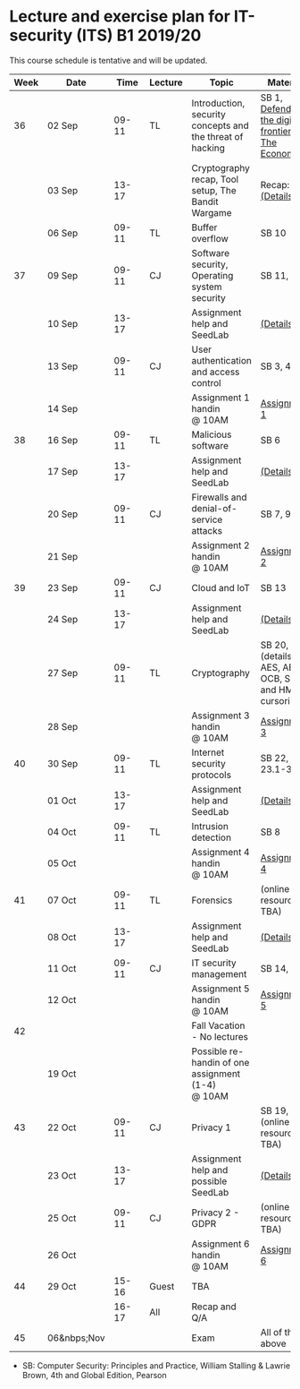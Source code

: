 # Lecture and exercise plan for IT-security (ITS) B1 2019/20

This course schedule is tentative and will be updated.

| Week | Date        | &nbsp;Time&nbsp; | Lecture | Topic                                                     | Material                                     |
| ---- | ----        | -----            | ------- | -----                                                     | --------                                     |
| 36   | 02 Sep      | 09-11            | TL      | Introduction, security concepts and the threat of hacking | SB 1, [Defending the digital frontier, The Economist](https://www.economist.com/sites/default/files/20140712_cyber-security.pdf)                 |
|      | 03 Sep      | 13-17            |         | Cryptography recap, Tool setup, The Bandit Wargame        | Recap: SB, [(Details)](exercises/exercise1.md) 2                                  |
|      | 06 Sep      | 09-11            | TL      | Buffer overflow                                           | SB 10                                        |
| 37   | 09 Sep      | 09-11            | CJ      | Software security, Operating system security              | SB 11, 12                                    |
|      | 10 Sep      | 13-17            |         | Assignment help and SeedLab                               | [(Details)](exercises/exercise2.md)                                              |
|      | 13 Sep      | 09-11            | CJ      | User authentication and access control                    | SB 3, 4                                      |
|      | 14 Sep      |                  |         | Assignment 1 handin @ 10AM                                | [Assignment 1](assignments/assignment1.md)   |
| 38   | 16 Sep      | 09-11            | TL      | Malicious software                                        | SB 6                                         |
|      | 17 Sep      | 13-17            |         | Assignment help and SeedLab                               | [(Details)](exercises/exercise3.md)                                              |
|      | 20 Sep      | 09-11            | CJ      | Firewalls and denial-of-service attacks                   | SB 7, 9                                      |
|      | 21 Sep      |                  |         | Assignment 2 handin @ 10AM                                | [Assignment 2](assignments/assignment2.md)   |
| 39   | 23 Sep      | 09-11            | CJ      | Cloud and IoT                                             | SB 13                                        |
|      | 24 Sep      | 13-17            |         | Assignment help and SeedLab                               | [(Details)](exercises/exercise4.md)                                              |
|      | 27 Sep      | 09-11            | TL      | Cryptography                                              | SB 20, 21 (details on AES, AE, OCB, SHA and HMAC cursorily)                      |
|      | 28 Sep      |                  |         | Assignment 3 handin @ 10AM                                | [Assignment 3](assignments/assignment3.md)|
| 40   | 30 Sep      | 09-11            | TL      | Internet security protocols                               | SB 22, 23.1-3                                |
|      | 01 Oct      | 13-17            |         | Assignment help and SeedLab                               | [(Details)](exercises/exercise5.md)                                              |
|      | 04 Oct      | 09-11            | TL      | Intrusion detection                                       | SB 8                                         |
|      | 05 Oct      |                  |         | Assignment 4 handin @ 10AM                                | [Assignment 4](assignments/assignment4.md) |
| 41   | 07 Oct      | 09-11            | TL      | Forensics                                                 | (online resource, TBA)                       |
|      | 08 Oct      | 13-17            |         | Assignment help and SeedLab                               | [(Details)](exercises/exercise6.md)                                              |
|      | 11 Oct      | 09-11            | CJ      | IT security management                                    | SB 14, 15                                    |
|      | 12 Oct      |                  |         | Assignment 5 handin @ 10AM                                | [Assignment 5](assignments/assignment5.md) |
| 42   |             |                  |         | Fall Vacation - No lectures                               |                                              |
|      | 19 Oct      |                  |         | Possible re-handin of one assignment (1-4) @ 10AM         |                                              |
| 43   | 22 Oct      | 09-11            | CJ      | Privacy 1                                                 | SB 19, (online resource, TBA)                |
|      | 23 Oct      | 13-17            |         | Assignment help and possible SeedLab                      | [(Details)](exercises/exercise7.md)                                              |
|      | 25 Oct      | 09-11            | CJ      | Privacy 2 - GDPR                                          | (online resource, TBA)                       |
|      | 26 Oct      |                  |         | Assignment 6 handin @ 10AM                                | [Assignment 6](assignments/assignment6.md) |
| 44   | 29 Oct      | 15-16            | Guest   | TBA                                                       |                                              |
|      |             | 16-17            | All     | Recap and Q/A                                             |                                              |
| 45   | 06&nbps;Nov |                  |         | Exam                                                      | All of the above                             |


* SB: Computer Security: Principles and Practice, William Stalling & Lawrie Brown, 4th and Global Edition, Pearson

